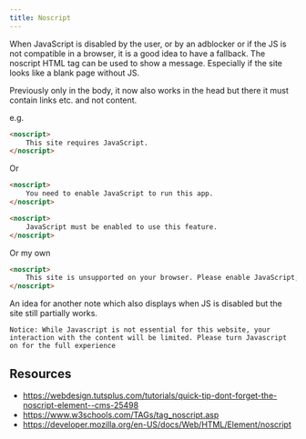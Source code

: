 ```yaml
---
title: Noscript
---
```


When JavaScript is disabled by the user, or by an adblocker or if the JS is not compatible in a browser, it is a good idea to have a fallback. The noscript HTML tag can be used to show a message. Especially if the site looks like a blank page without JS.

Previously only in the body, it now also works in the head but there it must contain links etc. and not content.

e.g.

```html
<noscript>
    This site requires JavaScript.
</noscript>
```

Or


```html
<noscript>
    You need to enable JavaScript to run this app.
</noscript>
```

```html
<noscript>
    JavaScript must be enabled to use this feature.
</noscript>
```

Or my own

```html
<noscript>
    This site is unsupported on your browser. Please enable JavaScript, turn off adblocker for this domain or switch to a different browser.
</noscript>
```

An idea for another note which also displays when JS is disabled but the site still partially works.

```
Notice: While Javascript is not essential for this website, your interaction with the content will be limited. Please turn Javascript on for the full experience
```


## Resources

- https://webdesign.tutsplus.com/tutorials/quick-tip-dont-forget-the-noscript-element--cms-25498
- https://www.w3schools.com/TAGs/tag_noscript.asp
- https://developer.mozilla.org/en-US/docs/Web/HTML/Element/noscript
